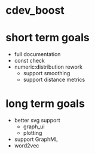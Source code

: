 # cdev_boost

# short term goals
- full documentation
- const check
- numeric:distribution rework
   - support smoothing
   - support distance metrics


# long term goals
- better svg support
   - graph_ui
   - plotting
- support GraphML
- word2vec
